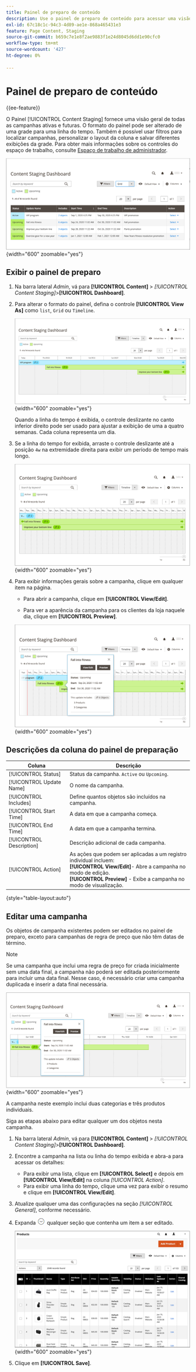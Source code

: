 ```yaml
---
title: Painel de preparo de conteúdo
description: Use o painel de preparo de conteúdo para acessar uma visão geral de todas as campanhas ativas e futuras.
exl-id: 67c18c1c-94c3-4d89-ae1e-868a465431e3
feature: Page Content, Staging
source-git-commit: b659c7e1e8f2ae9883f1e24d8045d6dd1e90cfc0
workflow-type: tm+mt
source-wordcount: '427'
ht-degree: 0%

---
```


# Painel de preparo de conteúdo

{{ee-feature}}

O Painel [!UICONTROL Content Staging] fornece uma visão geral de todas as campanhas ativas e futuras. O formato do painel pode ser alterado de uma grade para uma linha do tempo. Também é possível usar filtros para localizar campanhas, personalizar o layout da coluna e salvar diferentes exibições da grade. Para obter mais informações sobre os controles do espaço de trabalho, consulte [Espaço de trabalho de administrador](../getting-started/admin-workspace.md).

![Painel de preparo na exibição de grade](./assets/content-staging-grid-view.png){width="600" zoomable="yes"}

## Exibir o painel de preparo

1. Na barra lateral _Admin_, vá para **[!UICONTROL Content]** > _[!UICONTROL Content Staging]_>**[!UICONTROL Dashboard]**.

1. Para alterar o formato do painel, defina o controle **[!UICONTROL View As]** como `list`, `Grid` ou `Timeline`.

   ![Modo de exibição de Linha do Tempo](./assets/content-staging-dashboard-timeline.png){width="600" zoomable="yes"}

   Quando a linha do tempo é exibida, o controle deslizante no canto inferior direito pode ser usado para ajustar a exibição de uma a quatro semanas. Cada coluna representa um dia.

1. Se a linha do tempo for exibida, arraste o controle deslizante até a posição `4w` na extremidade direita para exibir um período de tempo mais longo.

   ![Exibição de quatro semanas](./assets/content-staging-timeline-4-week-view.png){width="600" zoomable="yes"}

1. Para exibir informações gerais sobre a campanha, clique em qualquer item na página.

   - Para abrir a campanha, clique em **[!UICONTROL View/Edit]**.

   - Para ver a aparência da campanha para os clientes da loja naquele dia, clique em **[!UICONTROL Preview]**.

   ![Informações da campanha](./assets/content-staging-campaign-info.png){width="600" zoomable="yes"}

## Descrições da coluna do painel de preparação

| Coluna | Descrição |
|--- |--- |
| [!UICONTROL Status] | Status da campanha. `Active` ou `Upcoming`. |
| [!UICONTROL Update Name] | O nome da campanha. |
| [!UICONTROL Includes] | Define quantos objetos são incluídos na campanha. |
| [!UICONTROL Start Time] | A data em que a campanha começa. |
| [!UICONTROL End Time] | A data em que a campanha termina. |
| [!UICONTROL Description] | Descrição adicional de cada campanha. |
| [!UICONTROL Action] | As ações que podem ser aplicadas a um registro individual incluem:<br/>**[!UICONTROL View/Edit]**- Abre a campanha no modo de edição.<br/>**[!UICONTROL Preview]** - Exibe a campanha no modo de visualização. |

{style="table-layout:auto"}

## Editar uma campanha

Os objetos de campanha existentes podem ser editados no painel de preparo, exceto para campanhas de regra de preço que não têm datas de término.

>[!NOTE]
>
>Se uma campanha que inclui uma regra de preço for criada inicialmente sem uma data final, a campanha não poderá ser editada posteriormente para incluir uma data final. Nesse caso, é necessário criar uma campanha duplicada e inserir a data final necessária.

![Detalhes da campanha](./assets/content-staging-dashboard-view-edit.png){width="600" zoomable="yes"}

A campanha neste exemplo inclui duas categorias e três produtos individuais.

Siga as etapas abaixo para editar qualquer um dos objetos nesta campanha.

1. Na barra lateral _Admin_, vá para **[!UICONTROL Content]** > _[!UICONTROL Content Staging]_>**[!UICONTROL Dashboard]**.

1. Encontre a campanha na lista ou linha do tempo exibida e abra-a para acessar os detalhes:

   - Para exibir uma lista, clique em **[!UICONTROL Select]** e depois em **[!UICONTROL View/Edit]** na coluna _[!UICONTROL Action]_.
   - Para exibir uma linha do tempo, clique uma vez para exibir o resumo e clique em **[!UICONTROL View/Edit]**.

1. Atualize qualquer uma das configurações na seção _[!UICONTROL General]_, conforme necessário.

1. Expanda ![Seletor de expansão](../assets/icon-display-expand.png) qualquer seção que contenha um item a ser editado.

   ![Atualizando os produtos atribuídos de um item de campanha](./assets/content-staging-campaign-edit-products.png){width="600" zoomable="yes"}

1. Clique em **[!UICONTROL Save]**.
